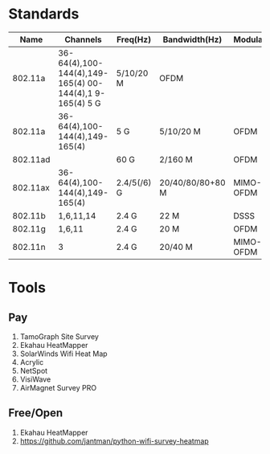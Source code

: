 # Standards
| Name     | Channels                       | Freq(Hz)    | Bandwidth(Hz)    | Modulator | MaxSpeed(bit/s)           |
| -------- | ------------------------------ | ----------- | ---------------- | --------- | ------------------------- |
| 802.11a  | 36-64(4),100-144(4),149-165(4) 00-144(4),1   9-165(4)            5 G       | 5/10/20 M        | OFDM     
| 802.11a  | 36-64(4),100-144(4),149-165(4) | 5 G         | 5/10/20 M        | OFDM      | 13.5/27/54 M              |
| 802.11ad |                                | 60 G        | 2/160 M          | OFDM      | 0.85/6.7 G                |
| 802.11ax | 36-64(4),100-144(4),149-165(4) | 2.4/5(/6) G | 20/40/80/80+80 M | MIMO-OFDM | 1147/2294/4804/9608 M     |
| 802.11b  | 1,6,11,14                      | 2.4 G       | 22 M             | DSSS      | 11 M                      |
| 802.11g  | 1,6,11                         | 2.4 G       | 20 M             | OFDM      | 54 M                      |
| 802.11n  | 3                              | 2.4 G       | 20/40 M          | MIMO-OFDM | 288.8/600 M               |
# Tools
## Pay
1. TamoGraph Site Survey
2. Ekahau HeatMapper
3. SolarWinds Wifi Heat Map
4. Acrylic
5. NetSpot
6. VisiWave
7. AirMagnet Survey PRO
## Free/Open
1. Ekahau HeatMapper
2. https://github.com/jantman/python-wifi-survey-heatmap